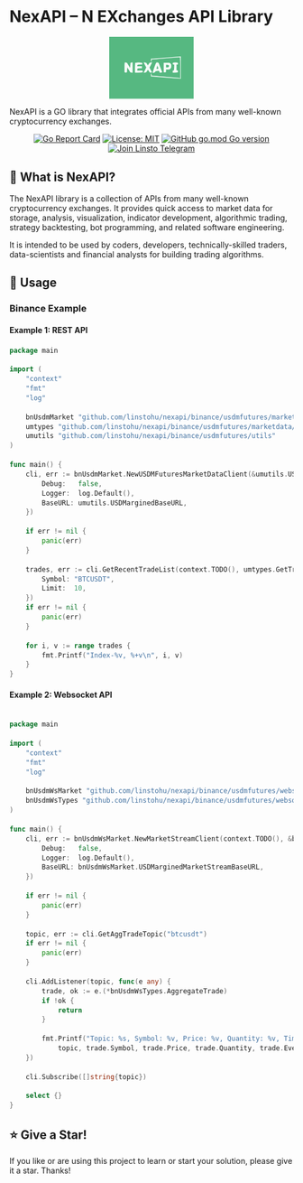 # NexAPI – N EXchanges API Library

<p align="center">
<img align="center" width="150px" src="./docs/imgs/nexapi.svg">
</p>

NexAPI is a GO library that integrates official APIs from many well-known cryptocurrency exchanges.

<div align=center>

[![Go Report Card](https://goreportcard.com/badge/github.com/linstohu/nexapi)](https://goreportcard.com/report/github.com/linstohu/nexapi)
[![License: MIT](https://img.shields.io/badge/License-MIT-yellow.svg)](https://opensource.org/licenses/MIT)
[![GitHub go.mod Go version](https://img.shields.io/github/go-mod/go-version/linstohu/nexapi)](https://github.com/linstohu/nexapi/blob/main/go.mod)
[![Join Linsto Telegram](https://img.shields.io/badge/telegram-linsto-brightgreen?logo=telegram)](https://t.me/linstohu)

</div>

## 🤷‍ What is NexAPI?

The NexAPI library is a collection of APIs from many well-known cryptocurrency exchanges. It provides quick access to market data for storage, analysis, visualization, indicator development, algorithmic trading, strategy backtesting, bot programming, and related software engineering.

It is intended to be used by coders, developers, technically-skilled traders, data-scientists and financial analysts for building trading algorithms.

## 🔎 Usage

### Binance Example

#### Example 1: REST API

```go
package main

import (
	"context"
	"fmt"
	"log"

	bnUsdmMarket "github.com/linstohu/nexapi/binance/usdmfutures/marketdata"
	umtypes "github.com/linstohu/nexapi/binance/usdmfutures/marketdata/types"
	umutils "github.com/linstohu/nexapi/binance/usdmfutures/utils"
)

func main() {
	cli, err := bnUsdmMarket.NewUSDMFuturesMarketDataClient(&umutils.USDMarginedClientCfg{
		Debug:   false,
		Logger:  log.Default(),
		BaseURL: umutils.USDMarginedBaseURL,
	})

	if err != nil {
		panic(err)
	}

	trades, err := cli.GetRecentTradeList(context.TODO(), umtypes.GetTradeParams{
		Symbol: "BTCUSDT",
		Limit:  10,
	})
	if err != nil {
		panic(err)
	}

	for i, v := range trades {
		fmt.Printf("Index-%v, %+v\n", i, v)
	}
}
```

#### Example 2: Websocket API

```go

package main

import (
	"context"
	"fmt"
	"log"

	bnUsdmWsMarket "github.com/linstohu/nexapi/binance/usdmfutures/websocketmarket"
	bnUsdmWsTypes "github.com/linstohu/nexapi/binance/usdmfutures/websocketmarket/types"
)

func main() {
	cli, err := bnUsdmWsMarket.NewMarketStreamClient(context.TODO(), &bnUsdmWsMarket.USDMarginedMarketStreamCfg{
		Debug:   false,
		Logger:  log.Default(),
		BaseURL: bnUsdmWsMarket.USDMarginedMarketStreamBaseURL,
	})

	if err != nil {
		panic(err)
	}

	topic, err := cli.GetAggTradeTopic("btcusdt")
	if err != nil {
		panic(err)
	}

	cli.AddListener(topic, func(e any) {
		trade, ok := e.(*bnUsdmWsTypes.AggregateTrade)
		if !ok {
			return
		}

		fmt.Printf("Topic: %s, Symbol: %v, Price: %v, Quantity: %v, Time: %v\n",
			topic, trade.Symbol, trade.Price, trade.Quantity, trade.EventTime)
	})

	cli.Subscribe([]string{topic})

	select {}
}

```

## ⭐ Give a Star!

If you like or are using this project to learn or start your solution, please give it a star. Thanks!